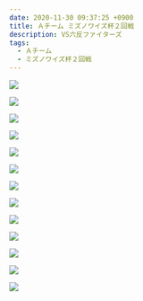 ```yaml
---
date: 2020-11-30 09:37:25 +0900
title: Ａチーム ミズノワイズ杯２回戦
description: VS六反ファイターズ
tags:
  - Ａチーム
  - ミズノワイズ杯２回戦
---
```

![](/images/qiyk8010.jpg)

![](/images/jcyk0655.jpg)

![](/images/oikr3625.jpg)

![](/images/lbst6585.jpg)

![](/images/xhkv7940.jpg)

![](/images/bcsq5456.jpg)

![](/images/jyyk7827.jpg)

![](/images/itfi1187.jpg)

![](/images/riec5802.jpg)

![](/images/ncup4663.jpg)

![](/images/bkyo0312.jpg)

![](/images/iczr7828.jpg)

![](/images/tadw1178.jpg)